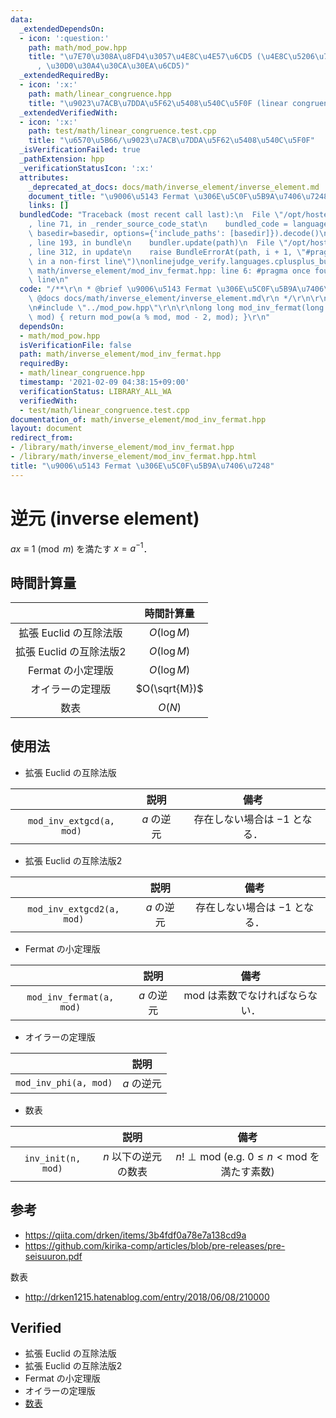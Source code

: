 ```yaml
---
data:
  _extendedDependsOn:
  - icon: ':question:'
    path: math/mod_pow.hpp
    title: "\u7E70\u308A\u8FD4\u3057\u4E8C\u4E57\u6CD5 (\u4E8C\u5206\u7D2F\u4E57\u6CD5\
      , \u30D0\u30A4\u30CA\u30EA\u6CD5)"
  _extendedRequiredBy:
  - icon: ':x:'
    path: math/linear_congruence.hpp
    title: "\u9023\u7ACB\u7DDA\u5F62\u5408\u540C\u5F0F (linear congruence)"
  _extendedVerifiedWith:
  - icon: ':x:'
    path: test/math/linear_congruence.test.cpp
    title: "\u6570\u5B66/\u9023\u7ACB\u7DDA\u5F62\u5408\u540C\u5F0F"
  _isVerificationFailed: true
  _pathExtension: hpp
  _verificationStatusIcon: ':x:'
  attributes:
    _deprecated_at_docs: docs/math/inverse_element/inverse_element.md
    document_title: "\u9006\u5143 Fermat \u306E\u5C0F\u5B9A\u7406\u7248"
    links: []
  bundledCode: "Traceback (most recent call last):\n  File \"/opt/hostedtoolcache/Python/3.9.1/x64/lib/python3.9/site-packages/onlinejudge_verify/documentation/build.py\"\
    , line 71, in _render_source_code_stat\n    bundled_code = language.bundle(stat.path,\
    \ basedir=basedir, options={'include_paths': [basedir]}).decode()\n  File \"/opt/hostedtoolcache/Python/3.9.1/x64/lib/python3.9/site-packages/onlinejudge_verify/languages/cplusplus.py\"\
    , line 193, in bundle\n    bundler.update(path)\n  File \"/opt/hostedtoolcache/Python/3.9.1/x64/lib/python3.9/site-packages/onlinejudge_verify/languages/cplusplus_bundle.py\"\
    , line 312, in update\n    raise BundleErrorAt(path, i + 1, \"#pragma once found\
    \ in a non-first line\")\nonlinejudge_verify.languages.cplusplus_bundle.BundleErrorAt:\
    \ math/inverse_element/mod_inv_fermat.hpp: line 6: #pragma once found in a non-first\
    \ line\n"
  code: "/**\r\n * @brief \u9006\u5143 Fermat \u306E\u5C0F\u5B9A\u7406\u7248\r\n *\
    \ @docs docs/math/inverse_element/inverse_element.md\r\n */\r\n\r\n#pragma once\r\
    \n#include \"../mod_pow.hpp\"\r\n\r\nlong long mod_inv_fermat(long long a, int\
    \ mod) { return mod_pow(a % mod, mod - 2, mod); }\r\n"
  dependsOn:
  - math/mod_pow.hpp
  isVerificationFile: false
  path: math/inverse_element/mod_inv_fermat.hpp
  requiredBy:
  - math/linear_congruence.hpp
  timestamp: '2021-02-09 04:38:15+09:00'
  verificationStatus: LIBRARY_ALL_WA
  verifiedWith:
  - test/math/linear_congruence.test.cpp
documentation_of: math/inverse_element/mod_inv_fermat.hpp
layout: document
redirect_from:
- /library/math/inverse_element/mod_inv_fermat.hpp
- /library/math/inverse_element/mod_inv_fermat.hpp.html
title: "\u9006\u5143 Fermat \u306E\u5C0F\u5B9A\u7406\u7248"
---
```

# 逆元 (inverse element)

$ax \equiv 1 \pmod{m}$ を満たす $x = a^{-1}$．


## 時間計算量

||時間計算量|
|:--:|:--:|
|拡張 Euclid の互除法版|$O(\log{M})$|
|拡張 Euclid の互除法版2|$O(\log{M})$|
|Fermat の小定理版|$O(\log{M})$|
|オイラーの定理版|$O(\sqrt{M})$|
|数表|$O(N)$|


## 使用法

- 拡張 Euclid の互除法版

||説明|備考|
|:--:|:--:|:--:|
|`mod_inv_extgcd(a, mod)`|$a$ の逆元|存在しない場合は $-1$ となる．|

- 拡張 Euclid の互除法版2

||説明|備考|
|:--:|:--:|:--:|
|`mod_inv_extgcd2(a, mod)`|$a$ の逆元|存在しない場合は $-1$ となる．|

- Fermat の小定理版

||説明|備考|
|:--:|:--:|:--:|
|`mod_inv_fermat(a, mod)`|$a$ の逆元|$\mathrm{mod}$ は素数でなければならない．|

- オイラーの定理版

||説明|
|:--:|:--:|
|`mod_inv_phi(a, mod)`|$a$ の逆元|

- 数表

||説明|備考|
|:--:|:--:|:--:|
|`inv_init(n, mod)`|$n$ 以下の逆元の数表|$n! \perp \mathrm{mod}$ (e.g. $0 \leq n < \mathrm{mod}$ を満たす素数)|


## 参考

- https://qiita.com/drken/items/3b4fdf0a78e7a138cd9a
- https://github.com/kirika-comp/articles/blob/pre-releases/pre-seisuuron.pdf

数表
- http://drken1215.hatenablog.com/entry/2018/06/08/210000


## Verified

- 拡張 Euclid の互除法版
- 拡張 Euclid の互除法版2
- Fermat の小定理版
- オイラーの定理版
- [数表](https://atcoder.jp/contests/dwacon2017-honsen/submissions/9318092)
